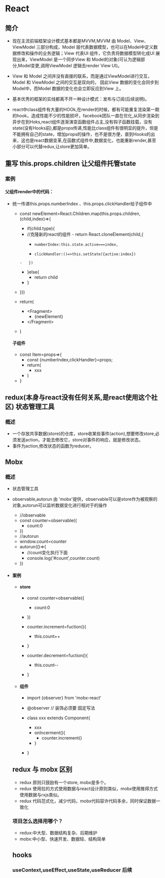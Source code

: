 # React
## 简介
- 现在主流前端框架设计模式基本都是MVVM,MVVM 由 Model、View、ViewModel 三部分构成，Model 层代表数据模型，也可以在Model中定义数据修改和操作的业务逻辑；View 代表UI 组件，它负责将数据模型转化成UI 展现出来，ViewModel 是一个同步View 和 Model的对象(可认为逻辑部分,Model变更,调用ViewModel 逻辑去render View UI)。

- View 和 Model 之间并没有直接的联系，而是通过ViewModel进行交互，Model 和 ViewModel 之间的交互是双向的， 因此View 数据的变化会同步到Model中，而Model 数据的变化也会立即反应到View 上。

- 基本优秀的框架的实线都离不开一种设计模式：发布与订阅(后续说明)。

- react中class组件有大量的HOOk,在render的时候，都有可能重复渲染第一期的hook，造成性能不少的性能损坏，facebook团队一直在优化,从同步渲染到异步在到Hoks,react组件逐渐演变函数组件占主,没有钩子函数挂载，没有state(没有Hooks前),都是props传递,性能比class组件有很明显的提升，但是不能拥有自己的state，增加props的操作，也不是很方便，直到Hooks的出来，这也是react数据变革,在函数式组件中,数据变化，也能重新render,甚至小部分可以代替redux,让store更加简单。

## 重写 this.props.children 让父组件托管state
### 案例
#### 父组件render中的代码：
-  统一传递this.props.numberIndex 、this.props.clickHandler给子组件中
   - const newElement=React.Children.map(this.props.children,(child,index)=>{
       - if(child.type){
       -   //克隆新的react的组件
         -   return React.cloneElement(child,{
             -     numberIndex:this.state.active===index,
             -     clickHandler:()=>this.setState({active:index})
         -   })
       - }else{
          -   return child
       - }
   - }))

   - return(
     -  \<Fragment>
          - {newElement}
     -  \</Fragment>
   - )

   #### 子组件
   - const Item=props=>{
       - const {numberIndex,clickHandler}=props;
       - return(
          -   xxx
       - )
   - }

## redux(本身与react没有任何关系,是react使用这个社区) 状态管理工具
### 概述
- 一个存放共享数据(store)的仓库，store收某些事件(action),想要修改store,必须发送action，才能去修改它，store对事件的响应，就是修改状态。
- 事件为action,修改状态的函数为reducer。

## Mobx
### 概述
- 状态管理工具
- observable,autorun 由 'mobx'提供，observable可以是store作为被观察的对象,autorun可以监听数据变化进行相对于的操作
  - //observable
  - const counter=observable({
    - count:0 
  - })
   - //autorun
   - window.count=counter
   - autorun(()=>{
     - //count变化执行下面
     - console.log('#count',counter.count)
   - })
  
- #### 案例
  - #### store
    - const counter=observable({
      - count:0 
    - })

    - counter.increment=fuction(){
        - this.count++
    - }
    - counter.decrement=fuction(){
        - this.count--
    - }
  - #### 组件
    - import {observer} from 'mobx-react'
    - @observer // 装饰必须要 固定写法
    - class xxx extends Component{
      - xxx
      - onIncerment(){
        - counter.increment()
      - }
      
    - }
  
  ## redux 与 mobx 区别
  - redux 原则只鼓励有一个store, mobx是多个。
  - redux 使用拉的方式使用数据与react设计原则类似，mobx使用推得方式使用数据与rxjs类似。
  - redux 代码范式化，减少代码，mobx代码容许代码多余，同时保证数据一致化
  ### 项目怎么选择用哪个？
  - redux:中大型、数据结构复杂、后期维护
  - mobx:中小型、快速开发、数据轻、结构简单
  
  ## hooks
  ### useContext,useEffect,useState,useReducer 后续
